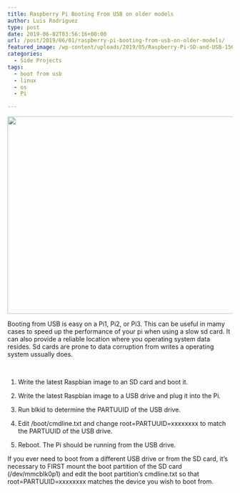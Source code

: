 ```yaml
---
title: Raspberry Pi Booting From USB on older models
author: Luis Rodriguez
type: post
date: 2019-06-02T03:56:16+00:00
url: /post/2019/06/01/raspberry-pi-booting-from-usb-on-older-models/
featured_image: /wp-content/uploads/2019/05/Raspberry-Pi-SD-and-USB-150x150.jpg
categories:
  - Side Projects
tags:
  - boot from usb
  - linux
  - os
  - Pi

---
```

[<img class="aligncenter size-full wp-image-963" src="https://blog.silocitylabs.com/wp-content/uploads/2019/05/Raspberry-Pi-SD-and-USB.jpg" alt="" width="918" height="442" srcset="https://blog.silocitylabs.com/wp-content/uploads/2019/05/Raspberry-Pi-SD-and-USB.jpg 918w, https://blog.silocitylabs.com/wp-content/uploads/2019/05/Raspberry-Pi-SD-and-USB-300x144.jpg 300w, https://blog.silocitylabs.com/wp-content/uploads/2019/05/Raspberry-Pi-SD-and-USB-768x370.jpg 768w" sizes="(max-width: 918px) 100vw, 918px" />][1]

Booting from USB is easy on a Pi1, Pi2, or Pi3. This can be useful in mamy cases to speed up the performance of your pi when using a slow sd card. It can also provide a reliable location where you operating system data resides. Sd cards are prone to data corruption from writes a operating system ussually does.

&nbsp;

1. Write the latest Raspbian image to an SD card and boot it.

2. Write the latest Raspbian image to a USB drive and plug it into the Pi.

3. Run blkid to determine the PARTUUID of the USB drive.

4. Edit /boot/cmdline.txt and change root=PARTUUID=xxxxxxxx to match the PARTUUID of the USB drive.

5. Reboot. The Pi should be running from the USB drive.

If you ever need to boot from a different USB drive or from the SD card, it&#8217;s necessary to FIRST mount the boot partition of the SD card (/dev/mmcblk0p1) and edit the boot partition&#8217;s cmdline.txt so that root=PARTUUID=xxxxxxxx matches the device you wish to boot from.

&nbsp;

&nbsp;

 [1]: https://blog.silocitylabs.com/wp-content/uploads/2019/05/Raspberry-Pi-SD-and-USB.jpg